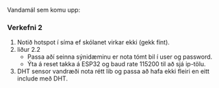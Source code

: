 Vandamál sem komu upp:

### Verkefni 2
1. Notið hotspot í síma ef skólanet virkar ekki (gekk fínt).
1. liður 2.2  
   - Passa aðí seinna sýnidæminu er nota tómt bil í user og password.  
   - Ýta á reset takka á ESP32 og baud rate 115200 til að sjá ip-tölu.
1. DHT sensor vandræði nota rétt lib og passa að hafa ekki fleiri en eitt include með DHT.
